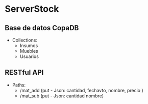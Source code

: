 # ServerStock

## Base de datos CopaDB
- Collections:
  * Insumos
  * Muebles
  * Usuarios

## RESTful API
- Paths:
  * /mat_add (put - Json: cantidad, fechavto, nombre, precio )
  * /mat_sub (put - Json: cantidad nombre)

